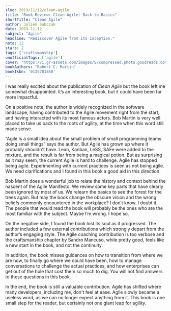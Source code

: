 ```yaml
---
slug: 2019/11/12/clean-agile
title: "Book Review: Clean Agile: Back to Basics"
shortTitle: "Clean Agile"
author: Julien Sobczak
date: 2019-11-12
subject: "Agile"
headline: "Rediscover Agile from its inception."
note: 12
stars: 2
tags: ['craftsmanship']
unofficialTags: ['agile']
cover: "https://i.gr-assets.com/images/S/compressed.photo.goodreads.com/books/1568477691l/45280021._SX318_.jpg"
bookAuthors: "Robert C. Martin"
bookIsbn: '0135781868'
---
```



I was really excited about the publication of _Clean Agile_ but the book left me somewhat disappointed. It’s an interesting book, but it could have been far more impactful.

On a positive note, the author is widely recognized in the software landscape, having contributed to the Agile movement right from the start, and having interacted with its most famous actors. Bob Martin is very well placed to take us back to the roots of agility, at the time when this word still made sense.

“Agile is a small idea about the small problem of small programming teams doing small things” says the author. But Agile has grown up where it probably shouldn't have. Lean, Kanban, LeSS, SAFe were added to the mixture, and the result is far from being a magical potion. But as surprising as it may seem, the current Agile is hard to challenge. Agile has stopped being agile. Experimenting with current practices is seen as not being agile. We need clarifications and I found in this book a good aid in this direction.

Bob Martin does a wonderful job to relate the history and context behind the nascent of the Agile Manifesto. We review some key parts that have clearly been ignored by most of us. We relearn the basics to see the forest for the trees again. But may the book change the obscure vision and the wrong beliefs commonly encountered in the workplace? I don’t know. I doubt it. The people that would read the book will probably be the ones who are the most familiar with the subject. Maybe I’m wrong. I hope so.

On the negative side, I found the book lost its soul as it progressed. The author included a few external contributions which strongly depart from the author’s engaging style. The Agile coaching contribution is too verbose and the craftsmanship chapter by Sandro Mancuso, while pretty good, feels like a new start in the book, and not the continuity.

In addition, the book misses guidances on how to transition from where we are now, to finally go where we could have been, how to manage conversations to challenge the actual practices, and how enterprises can get out of the hole that cost them so much to dig. You will not find answers to these questions in this book.

In the end, the book is still a valuable contribution. Agile has shifted where many developers, including me, don't feel at ease. Agile slowly became a useless word, as we can no longer expect anything from it. This book is one small step for the reader, but certainly not one giant leap for agility.

